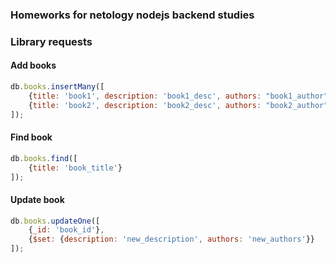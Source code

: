 ### Homeworks for netology nodejs backend studies

### Library requests

#### Add books

```javascript
db.books.insertMany([
    {title: 'book1', description: 'book1_desc', authors: "book1_author"},
    {title: 'book2', description: 'book2_desc', authors: "book2_author"},
]);
```

#### Find book

```javascript
db.books.find([
    {title: 'book_title'}
]);
```

#### Update book

```javascript
db.books.updateOne([
    {_id: 'book_id'},
    {$set: {description: 'new_description', authors: 'new_authors'}}
]);